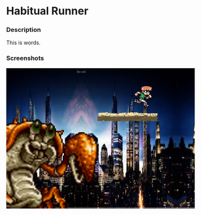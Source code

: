 <h1>Habitual Runner</h1>
<h3>Description</h3>
<p>
    This is words.
<p>    
<h3>Screenshots</h3>
<img src="https://github.com/CryoDome/HabitualRunner/blob/master/yalikegames/playing.png">
